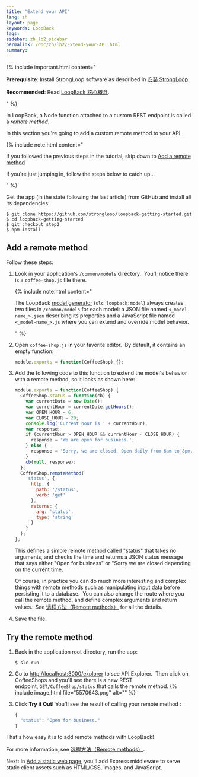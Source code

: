 ```yaml
---
title: "Extend your API"
lang: zh
layout: page
keywords: LoopBack
tags:
sidebar: zh_lb2_sidebar
permalink: /doc/zh/lb2/Extend-your-API.html
summary:
---
```


{% include important.html content="

**Prerequisite**: Install StrongLoop software as described in [安装 StrongLoop](https://docs.strongloop.com/pages/viewpage.action?pageId=6095101).

**Recommended**: Read [LoopBack 核心概念](https://docs.strongloop.com/pages/viewpage.action?pageId=6095111).

" %} 

In LoopBack, a Node function attached to a custom REST endpoint is called a _remote method_.

In this section you're going to add a custom remote method to your API.

{% include note.html content="

If you followed the previous steps in the tutorial, skip down to [Add a remote method](/doc/{{page.lang}}/lb2/Extend-your-API.html)

If you're just jumping in, follow the steps below to catch up...

" %}

Get the app (in the state following the last article) from GitHub and install all its dependencies:

```
$ git clone https://github.com/strongloop/loopback-getting-started.git
$ cd loopback-getting-started
$ git checkout step2
$ npm install
```

## Add a remote method

Follow these steps:

1.  Look in your application's `/common/models` directory.  You'll notice there is a `coffee-shop.js` file there.  

    {% include note.html content="

    The LoopBack [model generator](/doc/{{page.lang}}/lb2/Model-generator.html) (`slc loopback:model`) always creates two files in `/common/models` for each model: a JSON file named `<_model-name_>.json` describing its properties and a JavaScript file named `<_model-name_>.js` where you can extend and override model behavior.

    " %}
2.  Open `coffee-shop.js` in your favorite editor.  By default, it contains an empty function: 

    ```js
    module.exports = function(CoffeeShop) {};
    ```

3.  Add the following code to this function to extend the model's behavior with a remote method, so it looks as shown here:

    ```js
    module.exports = function(CoffeeShop) {
      CoffeeShop.status = function(cb) {
        var currentDate = new Date();
        var currentHour = currentDate.getHours();
        var OPEN_HOUR = 6;
        var CLOSE_HOUR = 20;
        console.log('Current hour is ' + currentHour);
        var response;
        if (currentHour > OPEN_HOUR && currentHour < CLOSE_HOUR) {
          response = 'We are open for business.';
        } else {
          response = 'Sorry, we are closed. Open daily from 6am to 8pm.';
        }
        cb(null, response);
      };
      CoffeeShop.remoteMethod(
        'status', {
          http: {
            path: '/status',
            verb: 'get'
          },
          returns: {
            arg: 'status',
            type: 'string'
          }
        }
      );
    };
    ```

    This defines a simple remote method called "status" that takes no arguments, and checks the time and returns a JSON status message that says either "Open for business" or "Sorry we are closed depending on the current time.

    Of course, in practice you can do much more interesting and complex things with remote methods such as manipulating input data before persisting it to a database.  You can also change the route where you call the remote method, and define complex arguments and return values.  See [远程方法（Remote methods）](/doc/{{page.lang}}/lb2/6095040.html) for all the details.

4.  Save the file.

## Try the remote method

1.  Back in the application root directory, run the app: 

    `$ slc run`

2.  Go to [http://localhost:3000/explorer](http://localhost:3000/explorer) to see API Explorer.  Then click on CoffeeShops and you'll see there is a new REST endpoint, `GET/CoffeeShop/status` that calls the remote method.
    {% include image.html file="5570643.png" alt="" %} 

3.  Click **Try it Out!**
    You'll see the result of calling your remote method :
    ```js
    {
      "status": "Open for business."
    }
    ```

That's how easy it is to add remote methods with LoopBack! 

For more information, see [远程方法（Remote methods）](/doc/{{page.lang}}/lb2/6095040.html).

Next: In [Add a static web page](/doc/{{page.lang}}/lb2/Add-a-static-web-page.html), you'll add Express middleware to serve static client assets such as HTML/CSS, images, and JavaScript.
